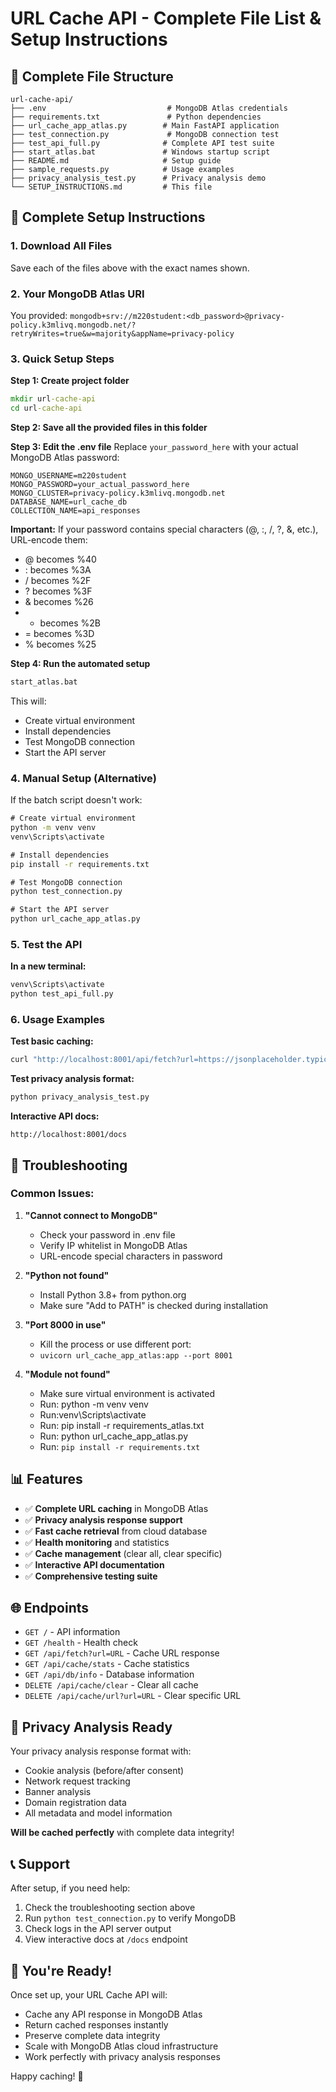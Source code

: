 # URL Cache API - Complete File List & Setup Instructions

## 📁 Complete File Structure

```
url-cache-api/
├── .env                           # MongoDB Atlas credentials
├── requirements.txt               # Python dependencies  
├── url_cache_app_atlas.py        # Main FastAPI application
├── test_connection.py             # MongoDB connection test
├── test_api_full.py              # Complete API test suite
├── start_atlas.bat               # Windows startup script
├── README.md                     # Setup guide
├── sample_requests.py            # Usage examples
├── privacy_analysis_test.py      # Privacy analysis demo
└── SETUP_INSTRUCTIONS.md         # This file
```

## 🚀 Complete Setup Instructions

### 1. Download All Files
Save each of the files above with the exact names shown.

### 2. Your MongoDB Atlas URI
You provided: `mongodb+srv://m220student:<db_password>@privacy-policy.k3mlivq.mongodb.net/?retryWrites=true&w=majority&appName=privacy-policy`

### 3. Quick Setup Steps

**Step 1: Create project folder**
```cmd
mkdir url-cache-api
cd url-cache-api
```

**Step 2: Save all the provided files in this folder**

**Step 3: Edit the .env file**
Replace `your_password_here` with your actual MongoDB Atlas password:
```
MONGO_USERNAME=m220student
MONGO_PASSWORD=your_actual_password_here
MONGO_CLUSTER=privacy-policy.k3mlivq.mongodb.net
DATABASE_NAME=url_cache_db
COLLECTION_NAME=api_responses
```

**Important:** If your password contains special characters (@, :, /, ?, &, etc.), URL-encode them:
- @ becomes %40
- : becomes %3A  
- / becomes %2F
- ? becomes %3F
- & becomes %26
- + becomes %2B
- = becomes %3D
- % becomes %25

**Step 4: Run the automated setup**
```cmd
start_atlas.bat
```

This will:
- Create virtual environment
- Install dependencies
- Test MongoDB connection
- Start the API server

### 4. Manual Setup (Alternative)

If the batch script doesn't work:

```cmd
# Create virtual environment
python -m venv venv
venv\Scripts\activate

# Install dependencies
pip install -r requirements.txt

# Test MongoDB connection
python test_connection.py

# Start the API server
python url_cache_app_atlas.py
```

### 5. Test the API

**In a new terminal:**
```cmd
venv\Scripts\activate
python test_api_full.py
```

### 6. Usage Examples

**Test basic caching:**
```cmd
curl "http://localhost:8001/api/fetch?url=https://jsonplaceholder.typicode.com/posts/1"
```

**Test privacy analysis format:**
```cmd
python privacy_analysis_test.py
```

**Interactive API docs:**
```
http://localhost:8001/docs
```

## 🔧 Troubleshooting

### Common Issues:

1. **"Cannot connect to MongoDB"**
   - Check your password in .env file
   - Verify IP whitelist in MongoDB Atlas
   - URL-encode special characters in password

2. **"Python not found"**
   - Install Python 3.8+ from python.org
   - Make sure "Add to PATH" is checked during installation

3. **"Port 8000 in use"**
   - Kill the process or use different port:
   - `uvicorn url_cache_app_atlas:app --port 8001`

4. **"Module not found"**
   - Make sure virtual environment is activated
   - Run: python -m venv venv
    - Run:venv\Scripts\activate
   - Run: pip install -r requirements_atlas.txt
    - Run: python url_cache_app_atlas.py
   - Run: `pip install -r requirements.txt`

## 📊 Features

- ✅ **Complete URL caching** in MongoDB Atlas
- ✅ **Privacy analysis response support** 
- ✅ **Fast cache retrieval** from cloud database
- ✅ **Health monitoring** and statistics
- ✅ **Cache management** (clear all, clear specific)
- ✅ **Interactive API documentation**
- ✅ **Comprehensive testing suite**

## 🌐 Endpoints

- `GET /` - API information
- `GET /health` - Health check
- `GET /api/fetch?url=URL` - Cache URL response
- `GET /api/cache/stats` - Cache statistics  
- `GET /api/db/info` - Database information
- `DELETE /api/cache/clear` - Clear all cache
- `DELETE /api/cache/url?url=URL` - Clear specific URL

## 🎯 Privacy Analysis Ready

Your privacy analysis response format with:
- Cookie analysis (before/after consent)
- Network request tracking  
- Banner analysis
- Domain registration data
- All metadata and model information

**Will be cached perfectly** with complete data integrity!

## 📞 Support

After setup, if you need help:
1. Check the troubleshooting section above
2. Run `python test_connection.py` to verify MongoDB
3. Check logs in the API server output
4. View interactive docs at `/docs` endpoint

## 🎉 You're Ready!

Once set up, your URL Cache API will:
- Cache any API response in MongoDB Atlas
- Return cached responses instantly 
- Preserve complete data integrity
- Scale with MongoDB Atlas cloud infrastructure
- Work perfectly with privacy analysis responses

Happy caching! 🚀